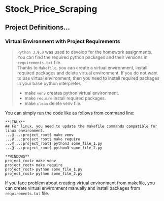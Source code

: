 # Stock_Price_Scraping 

## Project Definitions...


### Virtual Environment with Project Requirements
> ``Python 3.9.0`` was used to develop for the homework assignments.\
> You can find the required python packages and their versions in ``requirements.txt`` file.\
> Thanks to ``Makefile``, you can create a virtual environment, install required packages and delete virtual environment.
> If you do not want to use virtual environment, then you need to install required packages in your base python interpreter.
> * make ``venv`` creates python virtual environment.
> * make ``require`` install required packages.
> * make ``clean`` delete venv file.

You can simply run the code like as follows from command line:
```console
**LINUX**
## For linux, you need to update the makefile commands compatible for linux environment.
...@...:project_root$ make venv
...@...:project_root$ make require
...@...:project_root$ python3 some_file_1.py
...@...:project_root$ python3 some_file_2.py

**WINDOWS**
project_root> make venv
project_root> make require
project_root> python some_file_1.py
project_root> python some_file_2.py
```
If you face problem about creating virtual environment from makefile, you can create virtual environment manually and
install packages from ``requirements.txt`` file.

